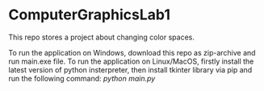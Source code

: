 # ComputerGraphicsLab1
This repo stores a project about changing color spaces.

To run the application on Windows, download this repo as zip-archive and run main.exe file. To run the application on Linux/MacOS, firstly install the latest version of python insterpreter, then install tkinter library via pip and run the following command: <em>python main.py</em>
